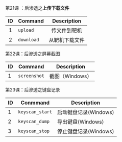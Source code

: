 第21课 ：后渗透之**上传下载文件**

|  ID  | Command    |  Description   |
| :--: | ---------- | :------------: |
|  1   | `upload`   |  传文件到靶机  |
|  2   | `download` | 从靶机下载文件 |

第22课：后渗透之屏幕截图

| ID   | Command      | Description     |
| ---- | ------------ | --------------- |
| 1    | `screenshot` | 截图（Windows） |

第23课：后渗透之键盘记录

| ID   | Conmmand        | Description           |
| ---- | --------------- | --------------------- |
| 1    | `keyscan_start` | 启动键盘记录(Windows) |
| 2    | `keyscan_dump`  | 导出键盘(Windows)     |
| 3    | `keyscan_stop`  | 停止键盘记录(Windows) |